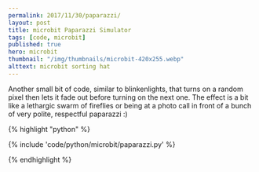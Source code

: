 ```yaml
---
permalink: 2017/11/30/paparazzi/
layout: post
title: microbit Paparazzi Simulator
tags: [code, microbit]
published: true
hero: microbit
thumbnail: "/img/thumbnails/microbit-420x255.webp"
alttext: microbit sorting hat
---
```


Another small bit of code, similar to blinkenlights, that turns on a random pixel then lets it fade out before turning on the next one. The effect is a bit like a lethargic swarm of fireflies or being at a photo call in front of a bunch of very polite, respectful paparazzi :)

{% highlight "python" %}

{% include 'code/python/microbit/paparazzi.py' %}

{% endhighlight %}
